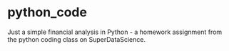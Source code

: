 # python_code


Just a simple financial analysis in Python - a homework assignment from the python coding class on SuperDataScience.

